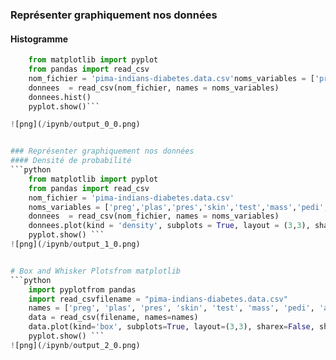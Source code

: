 
### Représenter graphiquement nos données
#### Histogramme
```python
    from matplotlib import pyplot
    from pandas import read_csv
    nom_fichier = 'pima-indians-diabetes.data.csv'noms_variables = ['preg','plas','pres','skin','test','mass','pedi','age', 'class']
    donnees  = read_csv(nom_fichier, names = noms_variables)
    donnees.hist()
    pyplot.show()```

![png](/ipynb/output_0_0.png)


### Représenter graphiquement nos données
#### Densité de probabilité
```python 
    from matplotlib import pyplot
    from pandas import read_csv
    nom_fichier = 'pima-indians-diabetes.data.csv'
    noms_variables = ['preg','plas','pres','skin','test','mass','pedi','age', 'class']
    donnees  = read_csv(nom_fichier, names = noms_variables)
    donnees.plot(kind = 'density', subplots = True, layout = (3,3), sharex = True)
    pyplot.show() ```
![png](/ipynb/output_1_0.png)


# Box and Whisker Plotsfrom matplotlib 
```python
    import pyplotfrom pandas 
    import read_csvfilename = "pima-indians-diabetes.data.csv"
    names = ['preg', 'plas', 'pres', 'skin', 'test', 'mass', 'pedi', 'age', 'class']
    data = read_csv(filename, names=names)
    data.plot(kind='box', subplots=True, layout=(3,3), sharex=False, sharey=False)
    pyplot.show() ```
![png](/ipynb/output_2_0.png)


